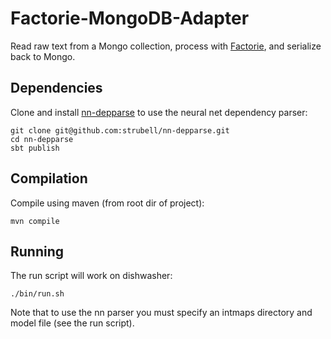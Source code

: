 Factorie-MongoDB-Adapter
========
Read raw text from a Mongo collection, process with [Factorie](https://github.com/factorie/factorie), and serialize back to Mongo.

Dependencies
----
Clone and install [nn-depparse](https://github.com/strubell/nn-depparse) to use the neural net dependency parser:
```
git clone git@github.com:strubell/nn-depparse.git
cd nn-depparse
sbt publish
```

Compilation
----
Compile using maven (from root dir of project):
```
mvn compile
```

Running
----
The run script will work on dishwasher:

```
./bin/run.sh
```

Note that to use the nn parser you must specify an intmaps directory and model file (see the run script).
